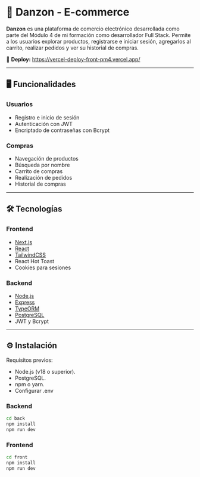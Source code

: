# 🛒 Danzon - E-commerce

**Danzon** es una plataforma de comercio electrónico desarrollada como parte del Módulo 4 de mi formación como desarrollador Full Stack. Permite a los usuarios explorar productos, registrarse e iniciar sesión, agregarlos al carrito, realizar pedidos y ver su historial de compras.

🔗 **Deploy:** https://vercel-deploy-front-pm4.vercel.app/

---

## 🖥️ Funcionalidades

### Usuarios
- Registro e inicio de sesión
- Autenticación con JWT
- Encriptado de contraseñas con Bcrypt

### Compras
- Navegación de productos
- Búsqueda por nombre
- Carrito de compras
- Realización de pedidos
- Historial de compras

---

## 🛠️ Tecnologías

### Frontend
- [Next.js](https://nextjs.org/)
- [React](https://reactjs.org/)
- [TailwindCSS](https://tailwindcss.com/)
- React Hot Toast
- Cookies para sesiones

### Backend
- [Node.js](https://nodejs.org/)
- [Express](https://expressjs.com/)
- [TypeORM](https://typeorm.io/)
- [PostgreSQL](https://www.postgresql.org/)
- JWT y Bcrypt

---

## ⚙️ Instalación

Requisitos previos:
- Node.js (v18 o superior).
- PostgreSQL.
- npm o yarn.
- Configurar .env

### Backend

```bash
cd back
npm install
npm run dev
```
### Frontend

```bash
cd front
npm install
npm run dev
